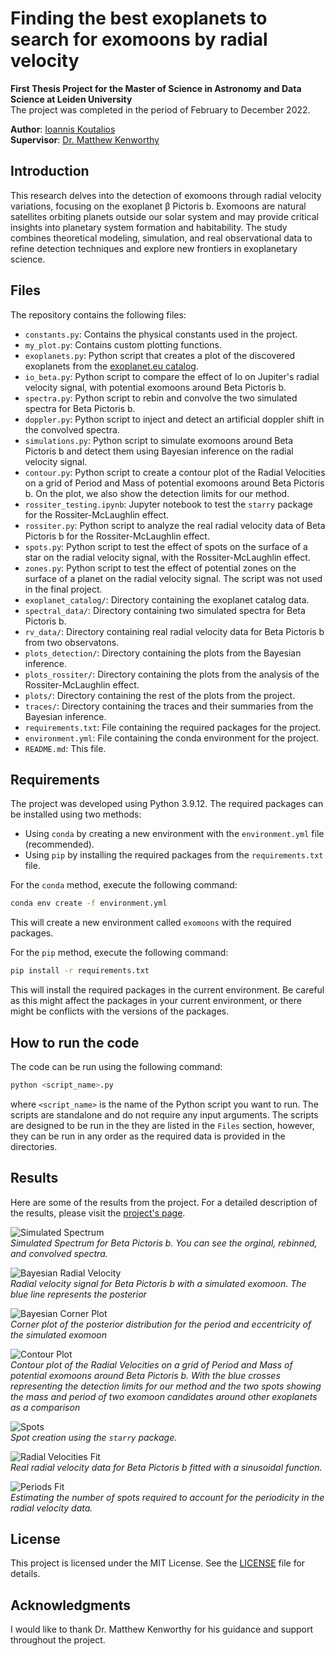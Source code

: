 # Finding the best exoplanets to search for exomoons by radial velocity

**First Thesis Project for the Master of Science in Astronomy and Data Science at Leiden University** <br>
The project was completed in the period of February to December 2022.

**Author**: [Ioannis Koutalios](http://koutalios.space/) <br>
**Supervisor**: [Dr. Matthew Kenworthy](https://kenworthy.space/) 

## Introduction

This research delves into the detection of exomoons through radial velocity variations, focusing on the exoplanet β Pictoris b. Exomoons are natural satellites orbiting planets outside our solar system and may provide critical insights into planetary system formation and habitability. The study combines theoretical modeling, simulation, and real observational data to refine detection techniques and explore new frontiers in exoplanetary science.

## Files
The repository contains the following files:
- `constants.py`: Contains the physical constants used in the project.
- `my_plot.py`: Contains custom plotting functions.
- `exoplanets.py`: Python script that creates a plot of the discovered exoplanets from the [exoplanet.eu catalog](http://exoplanet.eu/catalog/).
- `io_beta.py`: Python script to compare the effect of Io on Jupiter's radial velocity signal, with potential exomoons around Beta Pictoris b.
- `spectra.py`: Python script to rebin and convolve the two simulated spectra for Beta Pictoris b.
- `doppler.py`: Python script to inject and detect an artificial doppler shift in the convolved spectra.
- `simulations.py`: Python script to simulate exomoons around Beta Pictoris b and detect them using Bayesian inference on the radial velocity signal.
- `contour.py`: Python script to create a contour plot of the Radial Velocities on a grid of Period and Mass of potential exomoons around Beta Pictoris b. On the plot, we also show the detection limits for our method.
- `rossiter_testing.ipynb`: Jupyter notebook to test the `starry` package for the Rossiter-McLaughlin effect.
- `rossiter.py`: Python script to analyze the real radial velocity data of Beta Pictoris b for the Rossiter-McLaughlin effect.
- `spots.py`: Python script to test the effect of spots on the surface of a star on the radial velocity signal, with the Rossiter-McLaughlin effect.
- `zones.py`: Python script to test the effect of potential zones on the surface of a planet on the radial velocity signal. The script was not used in the final project.
- `exoplanet_catalog/`: Directory containing the exoplanet catalog data.
- `spectral_data/`: Directory containing two simulated spectra for Beta Pictoris b.
- `rv_data/`: Directory containing real radial velocity data for Beta Pictoris b from two observatons.
- `plots_detection/`: Directory containing the plots from the Bayesian inference.
- `plots_rossiter/`: Directory containing the plots from the analysis of the Rossiter-McLaughlin effect.
- `plots/`: Directory containing the rest of the plots from the project.
- `traces/`: Directory containing the traces and their summaries from the Bayesian inference.
- `requirements.txt`: File containing the required packages for the project.
- `environment.yml`: File containing the conda environment for the project.
- `README.md`: This file.

## Requirements

The project was developed using Python 3.9.12. The required packages can be installed using two methods:
- Using `conda` by creating a new environment with the `environment.yml` file (recommended).
- Using `pip` by installing the required packages from the `requirements.txt` file.

For the `conda` method, execute the following command:

```bash
conda env create -f environment.yml
```

This will create a new environment called `exomoons` with the required packages.

For the `pip` method, execute the following command:

```bash
pip install -r requirements.txt
```

This will install the required packages in the current environment. Be careful as this might affect the packages in your current environment, or there might be conflicts with the versions of the packages.

## How to run the code

The code can be run using the following command:

```bash
python <script_name>.py
```

where `<script_name>` is the name of the Python script you want to run. The scripts are standalone and do not require any input arguments. The scripts are designed to be run in the they are listed in the `Files` section, however, they can be run in any order as the required data is provided in the directories.

## Results

Here are some of the results from the project. For a detailed description of the results, please visit the [project's page](https://koutalios.space/projects/exomoons/).

![Simulated Spectrum](plots/spectrum_1.png) <br>
*Simulated Spectrum for Beta Pictoris b. You can see the orginal, rebinned, and convolved spectra.*

![Bayesian Radial Velocity](plots_detection/500_10_80_rv-t.png) <br>
*Radial velocity signal for Beta Pictoris b with a simulated exomoon. The blue line represents the posterior*

![Bayesian Corner Plot](plots_detection/500_10_80_corner.png) <br>
*Corner plot of the posterior distribution for the period and eccentricity of the simulated exomoon*

![Contour Plot](plots/contour_no_hill.png) <br>
*Contour plot of the Radial Velocities on a grid of Period and Mass of potential exomoons around Beta Pictoris b. With the blue crosses representing the detection limits for our method and the two spots showing the mass and period of two exomoon candidates around other exoplanets as a comparison*

![Spots](plots_rossiter/spots_3.png) <br>
*Spot creation using the `starry` package.*

![Radial Velocities Fit](plots_rossiter/rv_fit_11.png) <br>
*Real radial velocity data for Beta Pictoris b fitted with a sinusoidal function.*

![Periods Fit](plots_rossiter/periods_fit.png) <br>
*Estimating the number of spots required to account for the periodicity in the radial velocity data.*

## License
This project is licensed under the MIT License. See the [LICENSE](./LICENSE) file for details.

## Acknowledgments

I would like to thank Dr. Matthew Kenworthy for his guidance and support throughout the project.